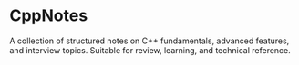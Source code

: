 # CppNotes
A collection of structured notes on C++ fundamentals, advanced features, and interview topics. Suitable for review, learning, and technical reference.
